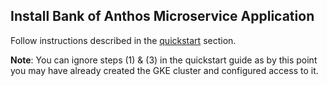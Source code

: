 ## Install Bank of Anthos Microservice Application

Follow instructions described in the [quickstart](https://github.com/GoogleCloudPlatform/bank-of-anthos#quickstart-gke) section.

**Note**: You can ignore steps (1) & (3) in the quickstart guide as by this point you may have already 
created the GKE cluster and configured access to it. 
